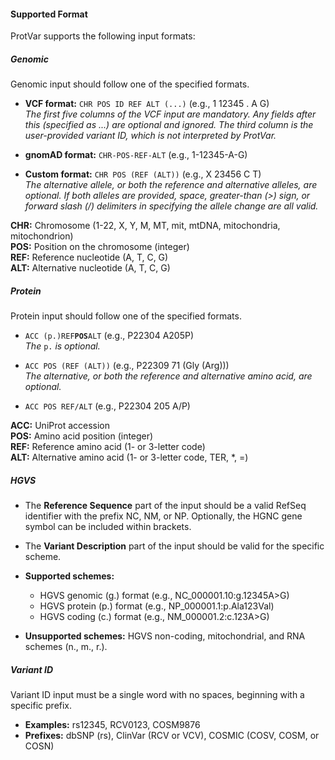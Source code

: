 #### <a id="supported-format"></a>Supported Format

ProtVar supports the following input formats:

##### Genomic

Genomic input should follow one of the specified formats.

- **VCF format:** `CHR POS ID REF ALT (...)` (e.g., 1 12345 . A G)  
  _The first five columns of the VCF input are mandatory. Any fields after this (specified as ...) are optional and ignored. The third column is the user-provided variant ID, which is not interpreted by ProtVar._

- **gnomAD format:** `CHR-POS-REF-ALT` (e.g., 1-12345-A-G)

- **Custom format:** `CHR POS (REF (ALT))` (e.g., X 23456 C T)  
  _The alternative allele, or both the reference and alternative alleles, are optional. If both alleles are provided, space, greater-than (>) sign, or forward slash (/) delimiters in specifying the allele change are all valid._

**CHR:** Chromosome (1-22, X, Y, M, MT, mit, mtDNA, mitochondria, mitochondrion)  
**POS:** Position on the chromosome (integer)  
**REF:** Reference nucleotide (A, T, C, G)  
**ALT:** Alternative nucleotide (A, T, C, G)

##### Protein

Protein input should follow one of the specified formats.

- `ACC (p.)REF`**`POS`**`ALT` (e.g., P22304 A205P)  
  _The_ `p.` _is optional._

- `ACC POS (REF (ALT))` (e.g., P22309 71 (Gly (Arg)))  
  _The alternative, or both the reference and alternative amino acid, are optional._

- `ACC POS REF/ALT` (e.g., P22304 205 A/P)

**ACC:** UniProt accession  
**POS:** Amino acid position (integer)  
**REF:** Reference amino acid (1- or 3-letter code)  
**ALT:** Alternative amino acid (1- or 3-letter code, TER, *, =)

##### HGVS

- The **Reference Sequence** part of the input should be a valid RefSeq identifier with the prefix NC, NM, or NP. Optionally, the HGNC gene symbol can be included within brackets.
- The **Variant Description** part of the input should be valid for the specific scheme.
- **Supported schemes:**
    - HGVS genomic (g.) format (e.g., NC_000001.10:g.12345A>G)
    - HGVS protein (p.) format (e.g., NP_000001.1:p.Ala123Val)
    - HGVS coding (c.) format (e.g., NM_000001.2:c.123A>G)

- **Unsupported schemes:** HGVS non-coding, mitochondrial, and RNA schemes (n., m., r.).

##### Variant ID

Variant ID input must be a single word with no spaces, beginning with a specific prefix.

- **Examples:** rs12345, RCV0123, COSM9876
- **Prefixes:** dbSNP (rs), ClinVar (RCV or VCV), COSMIC (COSV, COSM, or COSN)
